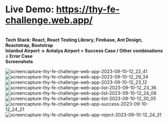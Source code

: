 # Live Demo: https://thy-fe-challenge.web.app/
<br />
<b>Tech Stack: React, React Testing Library, Firebase, Ant Design, Reactstrap, Bootstrap </b><br />
<b>Istanbul Airport -> Antalya Airport = Success Case / Other combinations = Error Case</b><br />
<b>Screenshots</b>

![screencapture-thy-fe-challenge-web-app-2023-09-10-12_22_41](https://github.com/mertcantakil/THY-FE-Challenge/assets/28295214/4f81df8e-4799-468e-81b5-c07a41398d8e)
![screencapture-thy-fe-challenge-web-app-2023-09-10-12_29_34](https://github.com/mertcantakil/THY-FE-Challenge/assets/28295214/50b61e7d-291c-4756-beae-fcf30fcd36ae)
![screencapture-thy-fe-challenge-web-app-2023-09-10-12_23_12](https://github.com/mertcantakil/THY-FE-Challenge/assets/28295214/a5dfb9f5-e294-4511-a411-ef9ef400a57f)
![screencapture-thy-fe-challenge-web-app-list-2023-09-10-12_23_36](https://github.com/mertcantakil/THY-FE-Challenge/assets/28295214/f864cd4a-a3ed-405f-bdf7-aa07fe80cce7)
![screencapture-thy-fe-challenge-web-app-list-2023-09-10-12_24_06](https://github.com/mertcantakil/THY-FE-Challenge/assets/28295214/33833cc6-e066-4e1c-9f61-ae86ed0915ce)
![screencapture-thy-fe-challenge-web-app-list-2023-09-10-12_30_05](https://github.com/mertcantakil/THY-FE-Challenge/assets/28295214/4196bdf8-3e69-459b-8835-123203d828b8)
![screencapture-thy-fe-challenge-web-app-success-2023-09-10-12_24_21](https://github.com/mertcantakil/THY-FE-Challenge/assets/28295214/d05e25d7-a2f5-451a-81ee-1cb7126d2edf)
![screencapture-thy-fe-challenge-web-app-reject-2023-09-10-12_24_31](https://github.com/mertcantakil/THY-FE-Challenge/assets/28295214/828ab59c-3e6a-4b36-8e05-fe1eeecda5b9)

